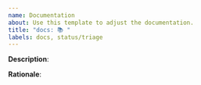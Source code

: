 ```yaml
---
name: Documentation
about: Use this template to adjust the documentation.
title: "docs: 📚 "
labels: docs, status/triage
---
```


**Description**:

<!--
Please describe what documentation should be changed.
-->

**Rationale**:

<!--
Please provide a reason for this change to exist.
-->
